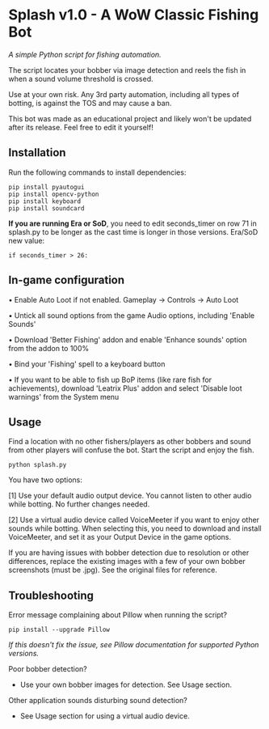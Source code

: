 # Splash v1.0 - A WoW Classic Fishing Bot

*A simple Python script for fishing automation.*

The script locates your bobber via image detection and reels the fish in when a sound volume threshold is crossed.

Use at your own risk. Any 3rd party automation, including all types of botting, is against the TOS and may cause a ban.

This bot was made as an educational project and likely won't be updated after its release. Feel free to edit it yourself!


## Installation

Run the following commands to install dependencies:

```
pip install pyautogui
pip install opencv-python
pip install keyboard
pip install soundcard
```

**If you are running Era or SoD**, you need to edit seconds_timer on row 71 in splash.py to be longer as the cast time is longer in those versions. 
Era/SoD new value:
```
if seconds_timer > 26:
```

## In-game configuration

• Enable Auto Loot if not enabled. Gameplay -> Controls -> Auto Loot

• Untick all sound options from the game Audio options, including 'Enable Sounds'

• Download 'Better Fishing' addon and enable 'Enhance sounds' option from the addon to 100%

• Bind your 'Fishing' spell to a keyboard button

• If you want to be able to fish up BoP items (like rare fish for achievements), download 'Leatrix Plus' addon and select 'Disable loot warnings' from the System menu


## Usage

Find a location with no other fishers/players as other bobbers and sound from other players will confuse the bot. Start the script and enjoy the fish.
```
python splash.py
```

You have two options: 

[1] Use your default audio output device. You cannot listen to other audio while botting. No further changes needed.

[2] Use a virtual audio device called VoiceMeeter if you want to enjoy other sounds while botting. When selecting this, you need to download and install VoiceMeeter, and set it as your Output Device in the game options.


If you are having issues with bobber detection due to resolution or other differences, replace the existing images with a few of your own bobber screenshots (must be .jpg). See the original files for reference.


## Troubleshooting

Error message complaining about Pillow when running the script?

```
pip install --upgrade Pillow
```
*If this doesn't fix the issue, see Pillow documentation for supported Python versions.*


Poor bobber detection?

* Use your own bobber images for detection. See Usage section.


Other application sounds disturbing sound detection?

* See Usage section for using a virtual audio device.

